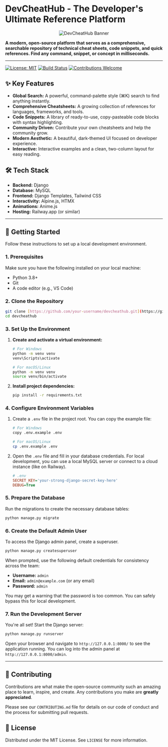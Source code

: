 # DevCheatHub - The Developer's Ultimate Reference Platform

<div align="center">
<img src="https://placehold.co/600x300/0a0e1a/00ff88?text=DevCheatHub&font=source-sans-pro" alt="DevCheatHub Banner">
</div>

**A modern, open-source platform that serves as a comprehensive, searchable repository of technical cheat sheets, code snippets, and quick references. Find any command, snippet, or concept in milliseconds.**

---

[![License: MIT](https://img.shields.io/badge/License-MIT-yellow.svg)](https://opensource.org/licenses/MIT)
[![Build Status](https://img.shields.io/badge/build-passing-brightgreen)](https://github.com/your-username/devcheathub)
[![Contributions Welcome](https://img.shields.io/badge/contributions-welcome-brightgreen.svg?style=flat)](https://github.com/your-username/devcheathub/pulls)

## ✨ Key Features

* **Global Search:** A powerful, command-palette style (⌘K) search to find anything instantly.
* **Comprehensive Cheatsheets:** A growing collection of references for languages, frameworks, and tools.
* **Code Snippets:** A library of ready-to-use, copy-pasteable code blocks with syntax highlighting.
* **Community Driven:** Contribute your own cheatsheets and help the community grow.
* **Modern Aesthetic:** A beautiful, dark-themed UI focused on developer experience.
* **Interactive:** Interactive examples and a clean, two-column layout for easy reading.

## 🛠️ Tech Stack

* **Backend:** Django
* **Database:** MySQL
* **Frontend:** Django Templates, Tailwind CSS
* **Interactivity:** Alpine.js, HTMX
* **Animations:** Anime.js
* **Hosting:** Railway.app (or similar)

---

## 🚀 Getting Started

Follow these instructions to set up a local development environment.

### 1. Prerequisites

Make sure you have the following installed on your local machine:
* Python 3.8+
* Git
* A code editor (e.g., VS Code)

### 2. Clone the Repository

```bash
git clone [https://github.com/your-username/devcheathub.git](https://github.com/your-username/devcheathub.git)
cd devcheathub
```

### 3. Set Up the Environment

1.  **Create and activate a virtual environment:**
    ```bash
    # For Windows
    python -m venv venv
    venv\Scripts\activate

    # For macOS/Linux
    python -m venv venv
    source venv/bin/activate
    ```
2.  **Install project dependencies:**
    ```bash
    pip install -r requirements.txt
    ```

### 4. Configure Environment Variables

1.  Create a `.env` file in the project root. You can copy the example file:
    ```bash
    # For Windows
    copy .env.example .env

    # For macOS/Linux
    cp .env.example .env
    ```
2.  Open the `.env` file and fill in your database credentials. For local development, you can use a local MySQL server or connect to a cloud instance (like on Railway).
    ```ini
    # .env
    SECRET_KEY='your-strong-django-secret-key-here'
    DEBUG=True

    ```

### 5. Prepare the Database

Run the migrations to create the necessary database tables:
```bash
python manage.py migrate
```

### 6. Create the Default Admin User

To access the Django admin panel, create a superuser.
```bash
python manage.py createsuperuser
```
When prompted, use the following default credentials for consistency across the team:
* **Username:** `admin`
* **Email:** `admin@example.com` (or any email)
* **Password:** `admin`

You may get a warning that the password is too common. You can safely bypass this for local development.

### 7. Run the Development Server

You're all set! Start the Django server:
```bash
python manage.py runserver
```
Open your browser and navigate to `http://127.0.0.1:8000/` to see the application running. You can log into the admin panel at `http://127.0.0.1:8000/admin`.

---

## 🤝 Contributing

Contributions are what make the open-source community such an amazing place to learn, inspire, and create. Any contributions you make are **greatly appreciated**.

Please see our `CONTRIBUTING.md` file for details on our code of conduct and the process for submitting pull requests.

## 📜 License

Distributed under the MIT License. See `LICENSE` for more information.